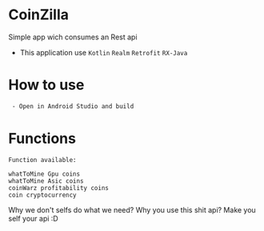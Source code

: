 # CoinZilla
Simple app wich consumes an Rest api
- This application use 
    `Kotlin`
    `Realm`
    `Retrofit`
    `RX-Java` 

# How to use
```sh
 - Open in Android Studio and build
```

# Functions

    Function available:

    whatToMine Gpu coins
    whatToMine Asic coins
    coinWarz profitability coins
    coin cryptocurrency

Why we don't selfs do what we need? Why you use this shit api? 
Make you self your api :D